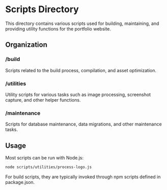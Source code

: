 # Scripts Directory

This directory contains various scripts used for building, maintaining, and providing utility functions for the portfolio website.

## Organization

### /build
Scripts related to the build process, compilation, and asset optimization.

### /utilities
Utility scripts for various tasks such as image processing, screenshot capture, and other helper functions.

### /maintenance
Scripts for database maintenance, data migrations, and other maintenance tasks.

## Usage

Most scripts can be run with Node.js:

```bash
node scripts/utilities/process-logo.js
```

For build scripts, they are typically invoked through npm scripts defined in package.json.

